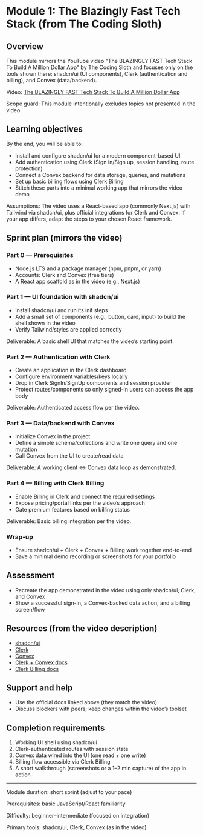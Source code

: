# Module 1: The Blazingly Fast Tech Stack (from The Coding Sloth)

## Overview

This module mirrors the YouTube video "The BLAZINGLY FAST Tech Stack To Build A Million Dollar App" by The Coding Sloth and focuses only on the tools shown there: shadcn/ui (UI components), Clerk (authentication and billing), and Convex (data/backend).

Video: [The BLAZINGLY FAST Tech Stack To Build A Million Dollar App](https://www.youtube.com/watch?v=gFWZM0saGGI)

Scope guard: This module intentionally excludes topics not presented in the video.

## Learning objectives

By the end, you will be able to:

- Install and configure shadcn/ui for a modern component-based UI
- Add authentication using Clerk (Sign in/Sign up, session handling, route protection)
- Connect a Convex backend for data storage, queries, and mutations
- Set up basic billing flows using Clerk Billing
- Stitch these parts into a minimal working app that mirrors the video demo

Assumptions: The video uses a React-based app (commonly Next.js) with Tailwind via shadcn/ui, plus official integrations for Clerk and Convex. If your app differs, adapt the steps to your chosen React framework.

## Sprint plan (mirrors the video)

### Part 0 — Prerequisites

- Node.js LTS and a package manager (npm, pnpm, or yarn)
- Accounts: Clerk and Convex (free tiers)
- A React app scaffold as in the video (e.g., Next.js)

### Part 1 — UI foundation with shadcn/ui

- Install shadcn/ui and run its init steps
- Add a small set of components (e.g., button, card, input) to build the shell shown in the video
- Verify Tailwind/styles are applied correctly

Deliverable: A basic shell UI that matches the video’s starting point.

### Part 2 — Authentication with Clerk

- Create an application in the Clerk dashboard
- Configure environment variables/keys locally
- Drop in Clerk SignIn/SignUp components and session provider
- Protect routes/components so only signed-in users can access the app body

Deliverable: Authenticated access flow per the video.

### Part 3 — Data/backend with Convex

- Initialize Convex in the project
- Define a simple schema/collections and write one query and one mutation
- Call Convex from the UI to create/read data

Deliverable: A working client ↔ Convex data loop as demonstrated.

### Part 4 — Billing with Clerk Billing

- Enable Billing in Clerk and connect the required settings
- Expose pricing/portal links per the video’s approach
- Gate premium features based on billing status

Deliverable: Basic billing integration per the video.

### Wrap-up

- Ensure shadcn/ui + Clerk + Convex + Billing work together end-to-end
- Save a minimal demo recording or screenshots for your portfolio

## Assessment

- Recreate the app demonstrated in the video using only shadcn/ui, Clerk, and Convex
- Show a successful sign-in, a Convex-backed data action, and a billing screen/flow

## Resources (from the video description)

- [shadcn/ui](https://ui.shadcn.com/)
- [Clerk](https://go.clerk.com/sloth-fs)
- [Convex](https://www.convex.dev/)
- [Clerk + Convex docs](https://clerk.com/docs/integrations/databases/convex)
- [Clerk Billing docs](https://clerk.com/docs/billing/overview)

## Support and help

- Use the official docs linked above (they match the video)
- Discuss blockers with peers; keep changes within the video’s toolset

## Completion requirements

1. Working UI shell using shadcn/ui
2. Clerk-authenticated routes with session state
3. Convex data wired into the UI (one read + one write)
4. Billing flow accessible via Clerk Billing
5. A short walkthrough (screenshots or a 1–2 min capture) of the app in action

---

Module duration: short sprint (adjust to your pace)

Prerequisites: basic JavaScript/React familiarity

Difficulty: beginner–intermediate (focused on integration)

Primary tools: shadcn/ui, Clerk, Convex (as in the video)
